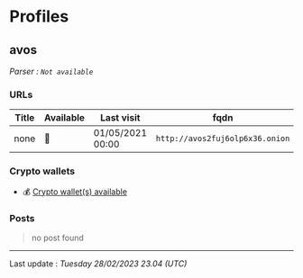 # Profiles

## **avos**


_Parser : `Not available`_

### URLs
| Title | Available | Last visit | fqdn | Screenshot 
|---|---|---|---|---|
| none | 🔴 | 01/05/2021 00:00 | `http://avos2fuj6olp6x36.onion` | ❌ | 

### Crypto wallets
* 💰 <a href="/#/crypto/avos.md">Crypto wallet(s) available</a>


### Posts

> no post found


 --- 


Last update : _Tuesday 28/02/2023 23.04 (UTC)_
